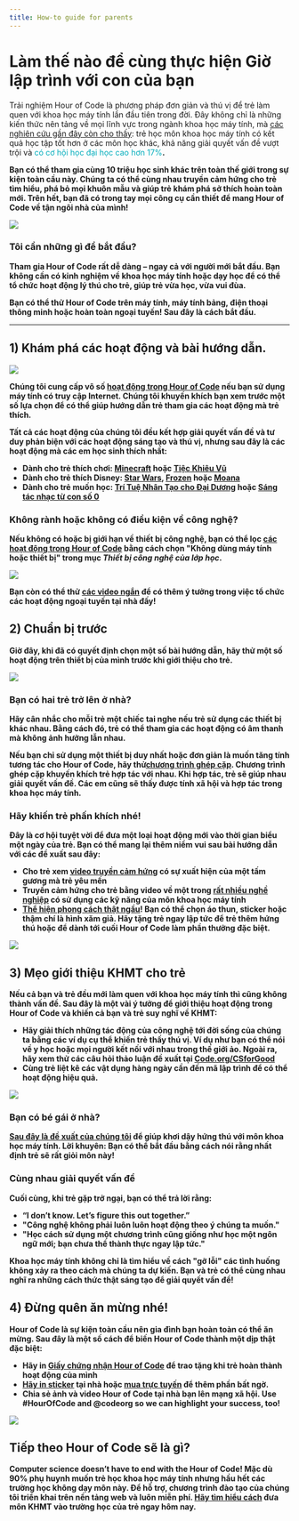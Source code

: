 ```yaml
---
title: How-to guide for parents
---
```


# Làm thế nào để cùng thực hiện Giờ lập trình với con của bạn
Trải nghiệm Hour of Code là phương pháp đơn giản và thú vị để trẻ làm quen với khoa học máy tính lần đầu tiên trong đời. Đây không chỉ là những kiến thức nên tảng về mọi lĩnh vực trong ngành khoa học máy tính, mà <a href="https://medium.com/@codeorg/cs-helps-students-outperform-in-school-college-and-workplace-66dd64a69536">các nghiên cứu gần đây còn cho thấy</a>: trẻ học môn khoa học máy tính có kết quả học tập tốt hơn ở các môn học khác, khả năng giải quyết vấn đề vượt trội và <font color="00adbc">có cơ hội học đại học cao hơn 17%<b></font>.</p> 

<p spaces-before="0">
  Bạn có thể tham gia cùng 10 triệu học sinh khác trên toàn thế giới trong sự kiện toàn cầu này. Chúng ta có thể cùng nhau truyền cảm hứng cho trẻ tìm hiểu, phá bỏ mọi khuôn mẫu và giúp trẻ khám phá sở thích hoàn toàn mới. Trên hết, bạn đã có trong tay mọi công cụ cần thiết để mang Hour of Code về tận ngôi nhà của mình!
</p>

<p spaces-before="0">
  <a href="{{ urls/learn }}"><img src="/images/fit-600/Marketing/mother-helping-her-daughter-use-a-laptop-4260325.jpg" /></a>
</p>

<p spaces-before="0">
  

<h3>Tôi cần những gì để bắt đầu?</h3>
Tham gia Hour of Code rất dễ dàng – ngay cả với người mới bắt đầu. Bạn không cần có kinh nghiệm về khoa học máy tính hoặc dạy học để có thể tổ chức hoạt động lý thú cho trẻ, giúp trẻ vừa học, vừa vui đùa.
</p>

<p spaces-before="0">
  Bạn có thể thử Hour of Code trên máy tính, máy tính bảng, điện thoại thông minh hoặc hoàn toàn ngoại tuyến! Sau đây là cách bắt đầu.
</p>

<hr />

<h2 spaces-before="0">
  1) Khám phá các hoạt động và bài hướng dẫn.
</h2>

<p spaces-before="0">
  <a href="{{ urls/learn }}"><img src="/images/fit-600/tutorials.png" /></a>
</p>

<p spaces-before="0">
  Chúng tôi cung cấp vô số <a href="https://hourofcode.com/us/learn">hoạt động trong Hour of Code</a> nếu bạn sử dụng máy tính có truy cập Internet. Chúng tôi khuyến khích bạn xem trước một số lựa chọn để có thể giúp hướng dẫn trẻ tham gia các hoạt động mà trẻ thích.
</p>

<p spaces-before="0">
  Tất cả các hoạt động của chúng tôi đều kết hợp giải quyết vấn đề và tư duy phản biện với các hoạt động sáng tạo và thú vị, nhưng sau đây là các hoạt động mà các em học sinh thích nhất:
</p>

<ul>
  <li>
    Dành cho trẻ thích chơi: <a href="https://code.org/minecraft">Minecraft</a> hoặc <a href="https://code.org/dance">Tiệc Khiêu Vũ</a>
  </li>
  <li>
    Dành cho trẻ thích Disney: <a href="https://code.org/starwars">Star Wars</a>, <a href="https://studio.code.org/s/frozen/stage/1/puzzle/1">Frozen</a> hoặc <a href="https://partners.disney.com/hour-of-code?cds&cmp=vanity%7Cnatural%7Cus%7Cmoanahoc%7C">Moana</a>
  </li>
  <li>
    Dành cho trẻ muốn học: <a href="https://code.org/oceans">Trí Tuệ Nhân Tạo cho Đại Dương</a> hoặc <a href="https://scratch.mit.edu/projects/editor/?tutorial=music&utm_source=codeorg">Sáng tác nhạc từ con số 0</a>
  </li>
</ul>

<p spaces-before="0">
  

<h3>Không rành hoặc không có điều kiện về công nghệ?</h3>
Nếu không có hoặc bị giới hạn về thiết bị công nghệ, bạn có thể lọc <a href="https://hourofcode.com/us/learn">các hoạt động trong Hour of Code</a> bằng cách chọn "Không dùng máy tính hoặc thiết bị" trong mục <em>Thiết bị công nghệ của lớp học</em>.
</p>

<p spaces-before="0">
  <a href="{{ urls/learn }}"><img src="/images/fit-500/Marketing/filtering-activities-hoc.jpg" /></a>
</p>

<p spaces-before="0">
  Bạn còn có thể thử <a href="https://www.youtube.com/playlist?list=PLzdnOPI1iJNcpfa4LtbaIl35gqir_5XUu">các video ngắn</a> để có thêm ý tưởng trong việc tổ chức các hoạt động ngoại tuyến tại nhà đấy!
</p>

<h2 spaces-before="0">
  2) Chuẩn bị trước
</h2>

<p spaces-before="0">
  Giờ đây, khi đã có quyết định chọn một số bài hướng dẫn, hãy thử một số hoạt động trên thiết bị của mình trước khi giới thiệu cho trẻ.
</p>

<p spaces-before="0">
  <a href="{{ urls/learn }}"><img src="/images/fit-600/Marketing/father-and-children-looking-at-a-laptop-4260749.jpg" /></a>
</p>

<p spaces-before="0">
  

<h3>Bạn có hai trẻ trở lên ở nhà?</h3>
Hãy cân nhắc cho mỗi trẻ một chiếc tai nghe nếu trẻ sử dụng các thiết bị khác nhau. Bằng cách đó, trẻ có thể tham gia các hoạt động có âm thanh mà không ảnh hưởng lẫn nhau.
</p>

<p spaces-before="0">
  Nếu bạn chỉ sử dụng một thiết bị duy nhất hoặc đơn giản là muốn tăng tính tương tác cho Hour of Code, hãy thử<a href="https://www.youtube.com/watch?v=vgkahOzFH2Q">chương trình ghép cặp</a>. Chương trình ghép cặp khuyến khích trẻ hợp tác với nhau. Khi hợp tác, trẻ sẽ giúp nhau giải quyết vấn đề. Các em cũng sẽ thấy được tính xã hội và hợp tác trong khoa học máy tính.
</p>

<p spaces-before="0">
  

<h3>Hãy khiến trẻ phấn khích nhé! </h3>
Đây là cơ hội tuyệt vời để đưa một loại hoạt động mới vào thời gian biểu một ngày của trẻ. Bạn có thể mang lại thêm niềm vui sau bài hướng dẫn với các đề xuất sau đây:
</p>

<ul>
  <li>
    Cho trẻ xem <a href="https://www.youtube.com/playlist?list=PLzdnOPI1iJNcadqJAZnbDYShie4gLZQQJ">video truyền cảm hứng</a> có sự xuất hiện của một tấm gương mà trẻ yêu mến
  </li>
  <li>
    Truyền cảm hứng cho trẻ bằng video về một trong <a href="https://www.youtube.com/playlist?list=PLzdnOPI1iJNfpD8i4Sx7U0y2MccnrNZuP">rất nhiều nghề nghiệp</a> có sử dụng các kỹ năng của môn khoa học máy tính
  </li>
  <li>
    <a href="https://store.code.org/">Thể hiện phong cách thật ngầu</a>! Bạn có thể chọn áo thun, sticker hoặc thậm chí là hình xăm giả. Hãy tặng trẻ ngay lập tức để trẻ thêm hứng thú hoặc để dành tới cuối Hour of Code làm phần thưởng đặc biệt.
  </li>
</ul>

<a href="https://store.code.org/" target="_blank"><img src="/images/fit-500/Marketing/hourofcodestore.jpg"></a>

<h2 spaces-before="0">
  3) Mẹo giới thiệu KHMT cho trẻ
</h2>

<p spaces-before="0">
  Nếu cả bạn và trẻ đều mới làm quen với khoa học máy tính thì cũng không thành vấn đề. Sau đây là một vài ý tưởng để giới thiệu hoạt động trong Hour of Code và khiến cả bạn và trẻ suy nghĩ về KHMT:
</p>

<ul>
  <li>
    Hãy giải thích những tác động của công nghệ tới đời sống của chúng ta bằng các ví dụ cụ thể khiến trẻ thấy thú vị.  Ví dụ như bạn có thể nói về y học hoặc mọi người kết nối với nhau trong thế giới ảo. Ngoài ra, hãy xem thử các câu hỏi thảo luận đề xuất tại <a href="https://code.org/csforgood">Code.org/CSforGood</a>
  </li>
  <li>
    Cùng trẻ liệt kê các vật dụng hàng ngày cần đến mã lập trình để có thể hoạt động hiệu quả.
  </li>
</ul>

<p spaces-before="0">
  <a href="{{ urls/learn }}"><img src="/images/fit-600/Marketing/girl-sitting-on-sofa-while-using-tablet-computer-4144035.jpg" /></a>
</p>

<p spaces-before="0">
  

<h3>Bạn có bé gái ở nhà?</h3>
<a href="https://code.org/girls">Sau đây là đề xuất của chúng tôi</a> để giúp khơi dậy hứng thú với môn khoa học máy tính. <strong x-id="1">Lời khuyên</strong>: Bạn có thể bắt đầu bằng cách nói rằng nhất định trẻ sẽ rất giỏi môn này!
</p>

<p spaces-before="0">
  

<h3>Cùng nhau giải quyết vấn đề</h3>
Cuối cùng, khi trẻ gặp trở ngại, bạn có thể trả lời rằng:
</p>

<ul>
  <li>
    “I don’t know. Let’s figure this out together.”
  </li>
  <li>
    "Công nghệ không phải luôn luôn hoạt động theo ý chúng ta muốn."
  </li>
  <li>
    "Học cách sử dụng một chương trình cũng giống như học một ngôn ngữ mới; bạn chưa thể thành thực ngay lập tức."
  </li>
</ul>

<p spaces-before="0">
  Khoa học máy tính không chỉ là tìm hiểu về cách "gỡ lỗi" các tình huống không xảy ra theo cách mà chúng ta dự kiến. Bạn và trẻ có thể cùng nhau nghĩ ra những cách thức thật sáng tạo để giải quyết vấn đề!
</p>


<h2 spaces-before="0">
  4) Đừng quên ăn mừng nhé!
</h2>

<p spaces-before="0">
  Hour of Code là sự kiện toàn cầu nên gia đình bạn hoàn toàn có thể ăn mừng. Sau đây là một số cách để biến Hour of Code thành một dịp thật đặc biệt:
</p>

<ul>
  <li>
    Hãy in <a href="https://staging.code.org/certificates">Giấy chứng nhận Hour of Code</a> để trao tặng khi trẻ hoàn thành hoạt động của mình
  </li>
  <li>
    <a href="https://staging.hourofcode.com/us/promote/resources#stickers">Hãy in sticker</a> tại nhà hoặc <a href="https://store.code.org/">mua trực tuyến</a> để thêm phần bất ngờ.
  </li>
  <li>
    Chia sẻ ảnh và video Hour of Code tại nhà bạn lên mạng xã hội. Use #HourOfCode and @codeorg so we can highlight your success, too!
  </li>
</ul>

<p spaces-before="0">
  <a href="{{ urls/learn }}"><img src="/images/fit-600/Marketing/g8TUlHzF.jpeg" /></a>
</p>

<h2>Tiếp theo Hour of Code sẽ là gì?</h2>

<p spaces-before="0">
  Computer science doesn’t have to end with the Hour of Code! Mặc dù 90% phụ huynh muốn trẻ học khoa học máy tính nhưng hầu hết các trường học không dạy môn này. Để hỗ trợ, chương trình đào tạo của chúng tôi triển khai trên nền tảng web và luôn miễn phí. <a href="https://code.org/yourschool">Hãy tìm hiểu cách</a> đưa môn KHMT vào trường học của trẻ ngay hôm nay.
</p>